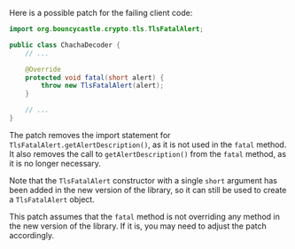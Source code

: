 Here is a possible patch for the failing client code:
```java
import org.bouncycastle.crypto.tls.TlsFatalAlert;

public class ChachaDecoder {
    // ...

    @Override
    protected void fatal(short alert) {
        throw new TlsFatalAlert(alert);
    }

    // ...
}
```
The patch removes the import statement for `TlsFatalAlert.getAlertDescription()`, as it is not used in the `fatal` method. It also removes the call to `getAlertDescription()` from the `fatal` method, as it is no longer necessary.

Note that the `TlsFatalAlert` constructor with a single `short` argument has been added in the new version of the library, so it can still be used to create a `TlsFatalAlert` object.

This patch assumes that the `fatal` method is not overriding any method in the new version of the library. If it is, you may need to adjust the patch accordingly.